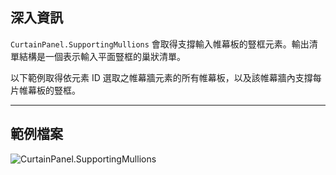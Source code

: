 ## 深入資訊
`CurtainPanel.SupportingMullions` 會取得支撐輸入帷幕板的豎框元素。輸出清單結構是一個表示輸入平面豎框的巢狀清單。

以下範例取得依元素 ID 選取之帷幕牆元素的所有帷幕板，以及該帷幕牆內支撐每片帷幕板的豎框。
___
## 範例檔案

![CurtainPanel.SupportingMullions](./Revit.Elements.CurtainPanel.SupportingMullions_img.jpg)
